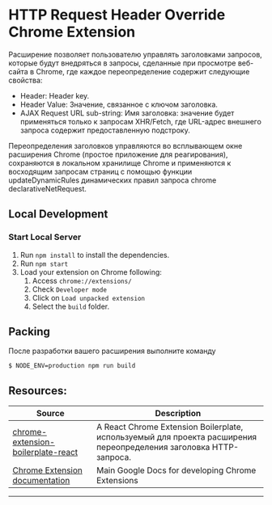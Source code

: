 # HTTP Request Header Override Chrome Extension

Расширение позволяет пользователю управлять заголовками запросов, которые будут внедряться в запросы, сделанные при просмотре веб-сайта в Chrome, где каждое переопределение содержит следующие свойства:

* Header: Header key.
* Header Value: Значение, связанное с ключом заголовка.
* AJAX Request URL sub-string: Имя заголовка: значение будет применяться только к запросам XHR/Fetch, где URL-адрес внешнего запроса содержит предоставленную подстроку.

Переопределения заголовков управляются во всплывающем окне расширения Chrome (простое приложение для реагирования), сохраняются в локальном хранилище Chrome и применяются к восходящим запросам страниц с помощью функции updateDynamicRules динамических правил запроса chrome declarativeNetRequest.

## Local Development

### Start Local Server

1. Run `npm install` to install the dependencies.
1. Run `npm start`
1. Load your extension on Chrome following:
   1. Access `chrome://extensions/`
   1. Check `Developer mode`
   1. Click on `Load unpacked extension`
   1. Select the `build` folder.

## Packing

После разработки вашего расширения выполните команду

```
$ NODE_ENV=production npm run build
```

## Resources:

|  Source  |      Description      |
|----------|-----------------------|
| [chrome-extension-boilerplate-react](https://github.com/lxieyang/chrome-extension-boilerplate-react) | A React Chrome Extension Boilerplate, используемый для проекта расширения переопределения заголовка HTTP-запроса. |
| [Chrome Extension documentation](https://developer.chrome.com/extensions/getstarted) | Main Google Docs for developing Chrome Extensions |

---
